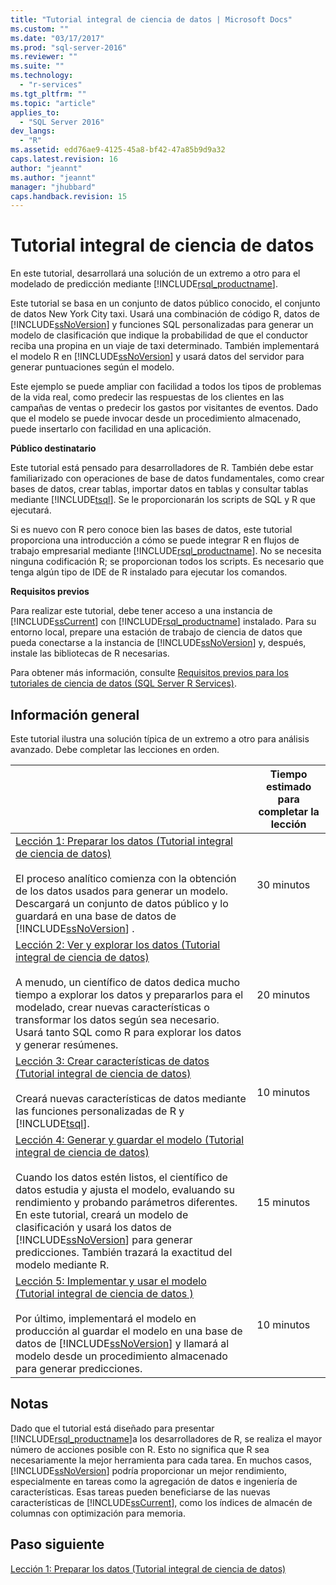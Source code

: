 ```yaml
---
title: "Tutorial integral de ciencia de datos | Microsoft Docs"
ms.custom: ""
ms.date: "03/17/2017"
ms.prod: "sql-server-2016"
ms.reviewer: ""
ms.suite: ""
ms.technology: 
  - "r-services"
ms.tgt_pltfrm: ""
ms.topic: "article"
applies_to: 
  - "SQL Server 2016"
dev_langs: 
  - "R"
ms.assetid: edd76ae9-4125-45a8-bf42-47a85b9d9a32
caps.latest.revision: 16
author: "jeannt"
ms.author: "jeannt"
manager: "jhubbard"
caps.handback.revision: 15
---
```

# Tutorial integral de ciencia de datos
En este tutorial, desarrollará una solución de un extremo a otro para el modelado de predicción mediante [!INCLUDE[rsql_productname](../../includes/rsql-productname-md.md)].  
  
Este tutorial se basa en un conjunto de datos público conocido, el conjunto de datos New York City taxi. Usará una combinación de código R, datos de [!INCLUDE[ssNoVersion](../../includes/ssnoversion-md.md)] y funciones SQL personalizadas para generar un modelo de clasificación que indique la probabilidad de que el conductor reciba una propina en un viaje de taxi determinado. También implementará el modelo R en [!INCLUDE[ssNoVersion](../../includes/ssnoversion-md.md)] y usará datos del servidor para generar puntuaciones según el modelo.  
  
Este ejemplo se puede ampliar con facilidad a todos los tipos de problemas de la vida real, como predecir las respuestas de los clientes en las campañas de ventas o predecir los gastos por visitantes de eventos. Dado que el modelo se puede invocar desde un procedimiento almacenado, puede insertarlo con facilidad en una aplicación.  
  
**Público destinatario**  
  
Este tutorial está pensado para desarrolladores de R. También debe estar familiarizado con operaciones de base de datos fundamentales, como crear bases de datos, crear tablas, importar datos en tablas y consultar tablas mediante [!INCLUDE[tsql](../../includes/tsql-md.md)].  Se le proporcionarán los scripts de SQL y R que ejecutará.  
  
Si es nuevo con R pero conoce bien las bases de datos, este tutorial proporciona una introducción a cómo se puede integrar R en flujos de trabajo empresarial mediante [!INCLUDE[rsql_productname](../../includes/rsql-productname-md.md)]. No se necesita ninguna codificación R; se proporcionan todos los scripts. Es necesario que tenga algún tipo de IDE de R instalado para ejecutar los comandos.  
  
**Requisitos previos**  
  
Para realizar este tutorial, debe tener acceso a una instancia de [!INCLUDE[ssCurrent](../../includes/sscurrent-md.md)] con [!INCLUDE[rsql_productname](../../includes/rsql-productname-md.md)] instalado. Para su entorno local, prepare una estación de trabajo de ciencia de datos que pueda conectarse a la instancia de [!INCLUDE[ssNoVersion](../../includes/ssnoversion-md.md)] y, después, instale las bibliotecas de R necesarias.  
  
Para obtener más información, consulte [Requisitos previos para los tutoriales de ciencia de datos &#40;SQL Server R Services&#41;](../../advanced-analytics/r-services/prerequisites-for-data-science-walkthroughs-sql-server-r-services.md).  
  
## <a name="overview"></a>Información general  
Este tutorial ilustra una solución típica de un extremo a otro para análisis avanzado. Debe completar las lecciones en orden.  
  
||Tiempo estimado para completar la lección|  
|-|------------------------------|  
|[Lección 1: Preparar los datos &#40;Tutorial integral de ciencia de datos&#41;](../../advanced-analytics/r-services/lesson-1-prepare-the-data-data-science-end-to-end-walkthrough.md)<br /><br />El proceso analítico comienza con la obtención de los datos usados para generar un modelo. Descargará un conjunto de datos público y lo guardará en una base de datos de [!INCLUDE[ssNoVersion](../../includes/ssnoversion-md.md)] .|30 minutos|  
|[Lección 2: Ver y explorar los datos &#40;Tutorial integral de ciencia de datos&#41;](../../advanced-analytics/r-services/lesson-2-view-and-explore-the-data-data-science-end-to-end-walkthrough.md)<br /><br />A menudo, un científico de datos dedica mucho tiempo a explorar los datos y prepararlos para el modelado, crear nuevas características o transformar los datos según sea necesario.  Usará tanto SQL como R para explorar los datos y generar resúmenes.|20 minutos|  
|[Lección 3: Crear características de datos &#40;Tutorial integral de ciencia de datos&#41;](../../advanced-analytics/r-services/lesson-3-create-data-features-data-science-end-to-end-walkthrough.md)<br /><br />Creará nuevas características de datos mediante las funciones personalizadas de R y [!INCLUDE[tsql](../../includes/tsql-md.md)].|10 minutos|  
|[Lección 4: Generar y guardar el modelo &#40;Tutorial integral de ciencia de datos&#41;](../../advanced-analytics/r-services/lesson-4-build-and-save-the-model-data-science-end-to-end-walkthrough.md)<br /><br />Cuando los datos estén listos, el científico de datos estudia y ajusta el modelo, evaluando su rendimiento y probando parámetros diferentes. En este tutorial, creará un modelo de clasificación y usará los datos de [!INCLUDE[ssNoVersion](../../includes/ssnoversion-md.md)] para generar predicciones. También trazará la exactitud del modelo mediante R.|15 minutos|  
|[Lección 5: Implementar y usar el modelo &#40;Tutorial integral de ciencia de datos &#41;](../../advanced-analytics/r-services/lesson-5-deploy-and-use-the-model-data-science-end-to-end-walkthrough.md)<br /><br />Por último, implementará el modelo en producción al guardar el modelo en una base de datos de [!INCLUDE[ssNoVersion](../../includes/ssnoversion-md.md)] y llamará al modelo desde un procedimiento almacenado para generar predicciones.|10 minutos|  
  
## <a name="notes"></a>Notas  
Dado que el tutorial está diseñado para presentar [!INCLUDE[rsql_productname](../../includes/rsql-productname-md.md)]a los desarrolladores de R, se realiza el mayor número de acciones posible con R. Esto no significa que R sea necesariamente la mejor herramienta para cada tarea. En muchos casos, [!INCLUDE[ssNoVersion](../../includes/ssnoversion-md.md)] podría proporcionar un mejor rendimiento, especialmente en tareas como la agregación de datos e ingeniería de características. Esas tareas pueden beneficiarse de las nuevas características de [!INCLUDE[ssCurrent](../../includes/sscurrent-md.md)], como los índices de almacén de columnas con optimización para memoria.  
  
## <a name="next-step"></a>Paso siguiente  
[Lección 1: Preparar los datos &#40;Tutorial integral de ciencia de datos&#41;](../../advanced-analytics/r-services/lesson-1-prepare-the-data-data-science-end-to-end-walkthrough.md)  
  
  
  
